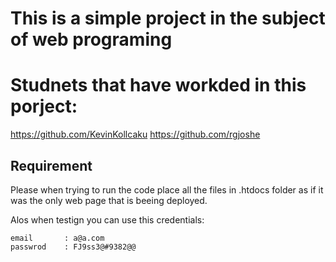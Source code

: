 # This is a simple project in the subject of web programing

# Studnets that have workded in this porject:

https://github.com/KevinKollcaku 
https://github.com/rgjoshe

## Requirement

Please when trying to run the code place all the files in .htdocs folder
as if it was the only web page that is beeing deployed.

Alos when testign you can use this credentials:

    email       : a@a.com
    passwrod    : FJ9ss3@#9382@@


